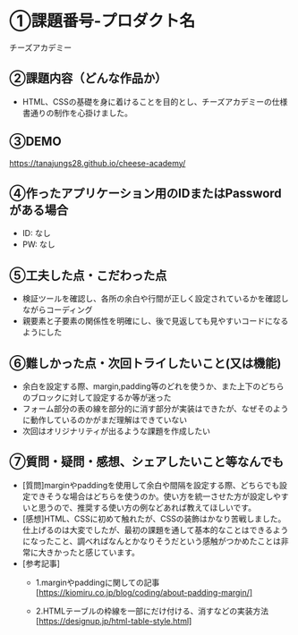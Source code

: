 # ①課題番号-プロダクト名

チーズアカデミー

## ②課題内容（どんな作品か）

- HTML、CSSの基礎を身に着けることを目的とし、チーズアカデミーの仕様書通りの制作を心掛けました。

## ③DEMO
https://tanajungs28.github.io/cheese-academy/


## ④作ったアプリケーション用のIDまたはPasswordがある場合

- ID: なし
- PW: なし

## ⑤工夫した点・こだわった点

- 検証ツールを確認し、各所の余白や行間が正しく設定されているかを確認しながらコーディング
- 親要素と子要素の関係性を明確にし、後で見返しても見やすいコードになるようにした

## ⑥難しかった点・次回トライしたいこと(又は機能)

- 余白を設定する際、margin,padding等のどれを使うか、また上下のどちらのブロックに対して設定するか等が迷った
- フォーム部分の表の線を部分的に消す部分が実装はできたが、なぜそのように動作しているのかがまだ理解はできていない
- 次回はオリジナリティが出るような課題を作成したい

## ⑦質問・疑問・感想、シェアしたいこと等なんでも

- [質問]marginやpaddingを使用して余白や間隔を設定する際、どちらでも設定できそうな場合はどちらを使うのか。使い方を統一させた方が設定しやすいと思うので、推奨する使い方の例などあれば教えてほしいです。
- [感想]HTML、CSSに初めて触れたが、CSSの装飾はかなり苦戦しました。仕上げるのは大変でしたが、最初の課題を通して基本的なことはできるようになったこと、調べればなんとかなりそうだという感触がつかめたことは非常に大きかったと感じています。
- [参考記事]
  - 1.marginやpaddingに関しての記事
   [https://kiomiru.co.jp/blog/coding/about-padding-margin/]
    
  - 2.HTMLテーブルの枠線を一部にだけ付ける、消すなどの実装方法
   [https://designup.jp/html-table-style.html]
    
